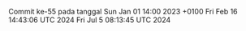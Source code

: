 Commit ke-55 pada tanggal Sun Jan 01 14:00 2023 +0100
Fri Feb 16 14:43:06 UTC 2024
Fri Jul  5 08:13:45 UTC 2024
